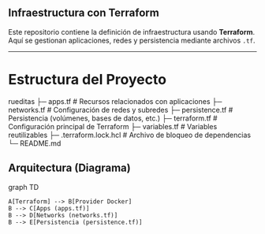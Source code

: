 ## Infraestructura con Terraform

Este repositorio contiene la definición de infraestructura usando **Terraform**.  
Aquí se gestionan aplicaciones, redes y persistencia mediante archivos `.tf`.

---

# Estructura del Proyecto

rueditas
├─ apps.tf          # Recursos relacionados con aplicaciones
├─ networks.tf      # Configuración de redes y subredes
├─ persistence.tf   # Persistencia (volúmenes, bases de datos, etc.)
├─ terraform.tf     # Configuración principal de Terraform
├─ variables.tf     # Variables reutilizables
├─ .terraform.lock.hcl  # Archivo de bloqueo de dependencias
└─ README.md


## Arquitectura (Diagrama)
graph TD

    A[Terraform] --> B[Provider Docker]
    B --> C[Apps (apps.tf)]
    B --> D[Networks (networks.tf)]
    B --> E[Persistencia (persistence.tf)]




